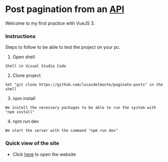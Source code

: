 # Post pagination from an [API](https://jsonplaceholder.typicode.com/posts)

Welcome to my first practice with VueJS 3.

### Instructions

Steps to follow to be able to test the project on your pc.

1. Open shell

```
Shell in Visual Studio Code
```

2. Clone project

```
Set "git clone https://github.com/lucasdelmonte/paginate-posts" in the shell
```

3. npm install

```
We install the necessary packages to be able to run the system with "npm install"
```

4. npm run dev

```
We start the server with the command "npm run dev"
```

### Quick view of the site

* Click [here](https://pagination-posts.netlify.app/) to open the website
